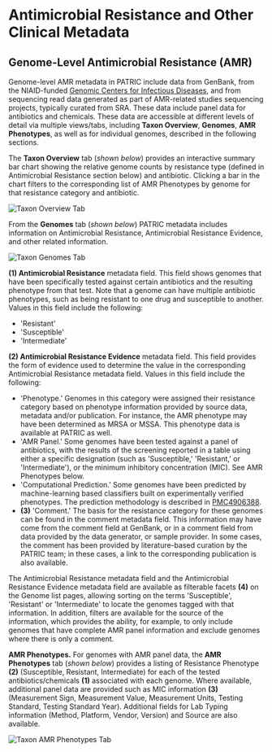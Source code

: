 # Antimicrobial Resistance and Other Clinical Metadata


## Genome-Level Antimicrobial Resistance (AMR)

Genome-level AMR metadata in PATRIC include data from GenBank, from the NIAID-funded [Genomic Centers for Infectious Diseases](https://docs.patricbrc.org/website/data_collections/niaid_genome_sequencing.html), and from sequencing read data generated as part of AMR-related studies sequencing projects, typically curated from SRA. These data include panel data for antibiotics and chemicals. These data are accessible at different levels of detail via multiple views/tabs, including **Taxon Overview**, **Genomes**, **AMR Phenotypes**, as well as for individual genomes, described in the following sections.

The **Taxon Overview** tab (*shown below*) provides an interactive summary bar chart showing the relative genome counts by resistance type (defined in Antimicrobial Resistance section below) and antibiotic. Clicking a bar in the chart filters to the corresponding list of AMR Phenotypes by genome for that resistance category and antibiotic.  

![Taxon Overview Tab](./images/amr_metadata_taxon_overview_tab.png)

From the **Genomes** tab (*shown below*) PATRIC metadata includes information on Antimicrobial Resistance, Antimicrobial Resistance Evidence, and other related information.

![Taxon Genomes Tab](./images/amr_metadata_genomes_tab.png)

**(1) Antimicrobial Resistance** metadata field. This field shows genomes
that have been specifically tested against certain antibiotics and the
resulting phenotype from that test. Note that a genome can have multiple
antibiotic phenotypes, such as being resistant to one drug and
susceptible to another. Values in this field include the following:

- 'Resistant'
- 'Susceptible'
- 'Intermediate'

**(2) Antimicrobial Resistance Evidence** metadata field. This field provides the form of evidence used to determine the value in the corresponding Antimicrobial Resistance metadata field.  Values in this field include the following: 

-   'Phenotype.' Genomes in this category were assigned their resistance
    category based on phenotype information provided by source data, metadata and/or
    publication. For instance, the AMR phenotype may have been determined as MRSA or MSSA.
    This phenotype data is available at PATRIC as well.
-   'AMR Panel.' Some genomes have been tested against a panel of
    antibiotics, with the results of the screening reported in a table
    using either a specific designation (such as 'Susceptible,'
    'Resistant,' or 'Intermediate'), or the minimum inhibitory
    concentration (MIC). See AMR Phenotypes below.
-	'Computational Prediction.' Some genomes have been predicted by machine-learning 
	based classifiers built on experimentally verified phenotypes. The prediction methodology is described in [PMC4906388](https://www.ncbi.nlm.nih.gov/pmc/articles/PMC4906388/).
-   **(3)** 'Comment.' The basis for the resistance category for these genomes
    can be found in the comment metadata field. This information may
    have come from the comment field at GenBank, or in a comment field
    from data provided by the data generator, or sample
    provider. In some cases, the comment has been provided by
    literature-based curation by the PATRIC team; in these cases, a link
    to the corresponding publication is also available.

The Antimicrobial Resistance metadata field and the Antimicrobial
Resistance Evidence metadata field are available as filterable facets **(4)** on
the Genome list pages, allowing sorting on the terms 'Susceptible',
'Resistant' or 'Intermediate' to locate the genomes tagged with that
information. In addition, filters are available for the source of the
information, which provides the ability, for example, to only include
genomes that have complete AMR panel information and exclude genomes
where there is only a comment.

**AMR Phenotypes.** For genomes with AMR panel data, the **AMR Phenotypes** tab (*shown below*) provides a listing of Resistance Phenotype **(2)** (Susceptible, Resistant, Intermediate) for each of the tested antibiotics/chemicals **(1)** associated with each genome. Where available, additional panel data are provided such as MIC information **(3)** (Measurement Sign, Measurement Value, Measurement Units, Testing Standard, Testing Standard Year). Additional fields for Lab Typing information (Method, Platform, Vendor, Version) and Source are also available.

![Taxon AMR Phenotypes Tab](./images/amr_metadata_amr_phenotypes_tab.png)
